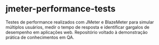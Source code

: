 # jmeter-performance-tests
Testes de performance realizados com JMeter e BlazeMeter para simular múltiplos usuários, medir o tempo de resposta e identificar gargalos de desempenho em aplicações web. Repositório voltado à demonstração prática de conhecimentos em QA.
